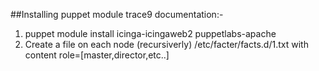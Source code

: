 ##Installing puppet module trace9 documentation:-
1) puppet module install icinga-icingaweb2 puppetlabs-apache
2) Create a file on each node (recursiverly) /etc/facter/facts.d/1.txt with content role=[master,director,etc..]

